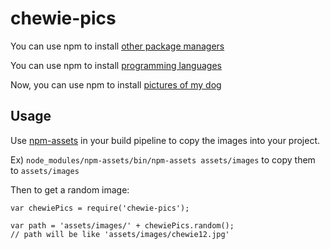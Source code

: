 # chewie-pics

You can use npm to install [other package managers](https://www.npmjs.com/package/bower)

You can use npm to install [programming languages](https://www.npmjs.com/package/elm)

Now, you can use npm to install [pictures of my dog](https://www.npmjs.com/package/chewie-pics)

## Usage

Use [npm-assets](https://www.npmjs.com/package/npm-assets) in your build pipeline
to copy the images into your project.

Ex) `node_modules/npm-assets/bin/npm-assets assets/images` to copy them to `assets/images`

Then to get a random image:

```
var chewiePics = require('chewie-pics');

var path = 'assets/images/' + chewiePics.random();
// path will be like 'assets/images/chewie12.jpg'
```
